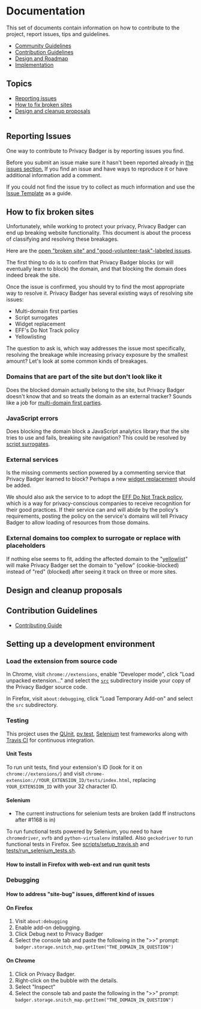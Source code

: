 # Documentation

This set of documents contain information on how to contribute to the project, report issues, tips and guidelines.

* [Community Guidelines]()
* [Contribution Guidelines](CONTRIBUTION-GUIDELINES.md)
* [Design and Roadmap](DESIGN-AND-ROADMAP.md)
* [Implementation]()


## Topics
* [Reporting issues](#reporting-issues)
* [How to fix broken sites](#how-to-fix-broken-sites)
* [Design and cleanup proposals](#design-and-cleanup-proposals)
*

## Reporting Issues
One way to contribute to Privacy Badger is by reporting issues you find.

Before you submit an issue make sure it hasn't been reported already in [the issues section.](https://github.com/EFForg/privacybadger/issues) If you find an issue and have ways to reproduce it or have additional information add a comment.

If you could not find the issue try to collect as much information and use the [Issue Template](issue_template.md) as a guide.

## How to fix broken sites
Unfortunately, while working to protect your privacy, Privacy Badger can end up breaking website functionality. This document is about the process of classifying and resolving these breakages.

Here are the [open "broken site" and "good-volunteer-task"-labeled issues](https://github.com/EFForg/privacybadger/issues?utf8=%E2%9C%93&q=is%3Aissue%20is%3Aopen%20label%3A%22broken%20site%22%20label%3A%22good%20volunteer%20task%22).

The first thing to do is to confirm that Privacy Badger blocks (or will eventually learn to block) the domain, and that blocking the domain does indeed break the site.

Once the issue is confirmed, you should try to find the most appropriate way to resolve it. Privacy Badger has several existing ways of resolving site issues:

- Multi-domain first parties
- Script surrogates
- Widget replacement
- EFF's Do Not Track policy
- Yellowlisting

The question to ask is, which way addresses the issue most specifically, resolving the breakage while increasing privacy exposure by the smallest amount? Let's look at some common kinds of breakages.

### Domains that are part of the site but don't look like it

Does the blocked domain actually belong to the site, but Privacy Badger doesn't know that and so treats the domain as an external tracker? Sounds like a job for [multi-domain first parties](https://github.com/EFForg/privacybadger/issues/781).


### JavaScript errors

Does blocking the domain block a JavaScript analytics library that the site tries to use and fails, breaking site navigation? This could be resolved by [script surrogates](https://github.com/EFForg/privacybadger/issues/400).


### External services

Is the missing comments section powered by a commenting service that Privacy Badger learned to block? Perhaps a new [widget replacement](https://github.com/EFForg/privacybadger/pull/196) should be added.

We should also ask the service to to adopt the [EFF Do Not Track policy](https://www.eff.org/dnt-policy), which is a way for privacy-conscious companies to receive recognition for their good practices. If their service can and will abide by the policy's requirements, posting the policy on the service's domains will tell Privacy Badger to allow loading of resources from those domains.


### External domains too complex to surrogate or replace with placeholders

If nothing else seems to fit, adding the affected domain to the "[yellowlist](/doc/yellowlist-criteria.md)" will make Privacy Badger set the domain to "yellow" (cookie-blocked) instead of "red" (blocked) after seeing it track on three or more sites.


## Design and cleanup proposals

## Contribution Guidelines
* [Contributing Guide](CONTRIBUTING.md)

## Setting up a development environment
### Load the extension from source code
In Chrome, visit `chrome://extensions`, enable "Developer mode", click "Load unpacked extension..." and select the [`src`](src/) subdirectory inside your copy of the Privacy Badger source code.

In Firefox, visit `about:debugging`, click "Load Temporary Add-on" and select the `src` subdirectory.

### Testing

This project uses the [QUnit](http://qunitjs.com/), [py.test](http://pytest.org/), [Selenium](http://www.seleniumhq.org/) test frameworks
along with [Travis CI](https://travis-ci.org/) for continuous integration.

#### Unit Tests
To run unit tests, find your extension's ID (look for it on `chrome://extensions/`) and
visit `chrome-extension://YOUR_EXTENSION_ID/tests/index.html`, replacing
`YOUR_EXTENSION_ID` with your 32 character ID.

#### Selenium
* The current instructions for selenium tests are broken (add ff instructons after #1168 is in)

To run functional tests powered by Selenium, you need to have `chromedriver`, `xvfb` and `python-virtualenv` installed. Also `geckodriver` to run functional tests in Firefox. See [scripts/setup_travis.sh](scripts/setup_travis.sh) and [tests/run_selenium_tests.sh](tests/run_selenium_tests.sh).

#### How to install in Firefox with web-ext and run qunit tests


### Debugging
#### How to address "site-bug" issues, different kind of issues



#### On Firefox
1. Visit `about:debugging`
2. Enable add-on debugging.
3. Click Debug next to Privacy Badger
4. Select the console tab and paste the following in the ">>" prompt: `badger.storage.snitch_map.getItem("THE_DOMAIN_IN_QUESTION")`

#### On Chrome
1. Click on Privacy Badger.
2. Right-click on the bubble with the details.
3. Select "Inspect"
4. Select the console tab and paste the following in the ">>" prompt: `badger.storage.snitch_map.getItem("THE_DOMAIN_IN_QUESTION")`
